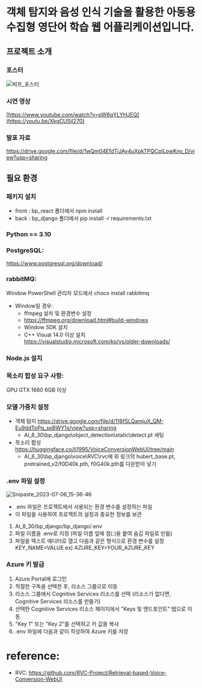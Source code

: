 # 객체 탐지와 음성 인식 기술을 활용한 아동용 수집형 영단어 학습 웹 어플리케이션입니다.

## 프로젝트 소개

### 포스터
![빅프_포스터](https://github.com/AIVLE-School-Third-Big-Project/AI_8_30/assets/80496813/b9827607-76e9-4242-91d9-5c8d1f20a7e3)

### 시연 영상
[https://www.youtube.com/watch?v=pW6qYLYHJEQ](https://youtu.be/XkgCUSjI270)

### 발표 자료
https://drive.google.com/file/d/1wQm04EfdTiJAy4uXpkTPQCplLpwKnv_D/view?usp=sharing


## 필요 환경

### 패키지 설치
  - front : bp_react 폴더에서 npm install
  - back : bp_django 폴더에서 pip install -r requirements.txt

### Python == 3.10

### PostgreSQL:
https://www.postgresql.org/download/

### rabbitMQ:
Window PowerShell 관리자 모드에서
choco install rabbitmq

- Window일 경우:
  - ffmpeg 설치 및 환경변수 설정
  - https://ffmpeg.org/download.html#build-windows
  - Window SDK 설치
  - C++ Visual 14.0 이상 설치 https://visualstudio.microsoft.com/ko/vs/older-downloads/

### Node.js 설치

### 목소리 합성 요구 사항:
GPU GTX 1660 6GB 이상

### 모델 가중치 설정
  - 객체 탐지 https://drive.google.com/file/d/116fSLQamjuX_QM-Eu9ddToPq_seBWY1s/view?usp=sharing
    - AI_8_30\bp_django\object_detection\static\detect.pt 세팅
  - 목소리 합성 https://huggingface.co/lj1995/VoiceConversionWebUI/tree/main
    - AI_8_30\bp_django\voice\RVC\rvc에 위 링크의 hubert_base.pt, pretrained_v2/f0D40k.pth, f0G40k.pth를 다운받아 넣기

### .env 파일 설정
![Snipaste_2023-07-06_15-36-46](https://github.com/AIVLE-School-Third-Big-Project/AI_8_30/assets/80496813/4e95b538-1a65-48ec-aa58-ed26c4ba5d46)

  - .env 파일은 프로젝트에서 사용되는 환경 변수를 설정하는 파일
  - 이 파일을 사용하여 프로젝트의 설정과 중요한 정보를 보관
    
  1. AI_8_30/bp_django/bp_django/.env
  2. 파일 이름을 .env로 지정 (파일 이름 앞에 점(.)을 붙여 숨김 파일로 만듦)
  3. 파일을 텍스트 에디터로 열고 다음과 같은 형식으로 환경 변수를 설정
    KEY_NAME=VALUE
ex) AZURE_KEY=YOUR_AZURE_KEY

### Azure 키 발급
  1. Azure Portal에 로그인
  2. 적절한 구독을 선택한 후, 리소스 그룹으로 이동
  3. 리소스 그룹에서 Cognitive Services 리소스를 선택 (리소스가 없다면, Cognitive Services 리소스를 만들기)
  4. 선택한 Cognitive Services 리소스 페이지에서 "Keys 및 엔드포인트" 탭으로 이동
  5. "Key 1" 또는 "Key 2"를 선택하고 키 값을 복사
  6. .env 파일에 다음과 같이 작성하여 Azure 키를 저장

# reference:
  - RVC: https://github.com/RVC-Project/Retrieval-based-Voice-Conversion-WebUI
